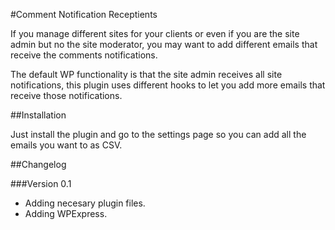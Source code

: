#Comment Notification Receptients

If you manage different sites for your clients or even if you are the site admin but no the site moderator, you may want to add different emails that receive the comments notifications.

The default WP functionality is that the site admin receives all site notifications, this plugin uses different hooks to let you add more emails that receive those notifications.

##Installation

Just install the plugin and go to the settings page so you can add all the emails you want to as CSV.

##Changelog

###Version 0.1

- Adding necesary plugin files.
- Adding WPExpress.